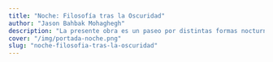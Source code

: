 ```yaml
---
title: "Noche: Filosofía tras la Oscuridad"
author: "Jason Bahbak Mohaghegh"
description: "La presente obra es un paseo por distintas formas nocturnas, aquello que cae y aquello que surge durante la noche. Explora a los habitantes más fascinantes de esas horas insomnes y los rituales, colectivos y personajes, que realizan con cada ocaso: la noche del ladrón, la noche del lunático, la noche de la hechicera y la noche del revolucionario son algunos de los pasajes a visitar. Desde rituales antiguos, historias medievales, hasta imágenes futuristas para poder explorar la experiencia humana después del ocaso."
cover: "/img/portada-noche.png"
slug: "noche-filosofia-tras-la-oscuridad"
---
```


